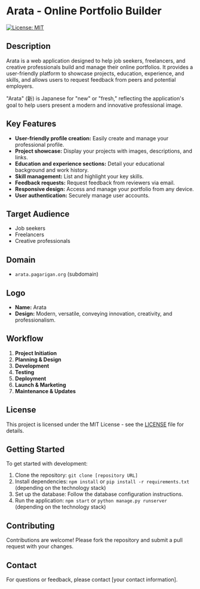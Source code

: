 # Arata - Online Portfolio Builder

[![License: MIT](https://img.shields.io/badge/License-MIT-yellow.svg)](https://opensource.org/licenses/MIT)

## Description

Arata is a web application designed to help job seekers, freelancers, and creative professionals build and manage their online portfolios. It provides a user-friendly platform to showcase projects, education, experience, and skills, and allows users to request feedback from peers and potential employers.

"Arata" (新) is Japanese for "new" or "fresh," reflecting the application's goal to help users present a modern and innovative professional image.

## Key Features

* **User-friendly profile creation:** Easily create and manage your professional profile.
* **Project showcase:** Display your projects with images, descriptions, and links.
* **Education and experience sections:** Detail your educational background and work history.
* **Skill management:** List and highlight your key skills.
* **Feedback requests:** Request feedback from reviewers via email.
* **Responsive design:** Access and manage your portfolio from any device.
* **User authentication:** Securely manage user accounts.

## Target Audience

* Job seekers
* Freelancers
* Creative professionals

## Domain

* `arata.pagarigan.org` (subdomain)

## Logo

* **Name:** Arata
* **Design:** Modern, versatile, conveying innovation, creativity, and professionalism.

## Workflow

1.  **Project Initiation**
2.  **Planning & Design**
3.  **Development**
4.  **Testing**
5.  **Deployment**
6.  **Launch & Marketing**
7.  **Maintenance & Updates**

## License

This project is licensed under the MIT License - see the [LICENSE](LICENSE) file for details.

## Getting Started

To get started with development:

1.  Clone the repository: `git clone [repository URL]`
2.  Install dependencies: `npm install` or `pip install -r requirements.txt` (depending on the technology stack)
3.  Set up the database: Follow the database configuration instructions.
4.  Run the application: `npm start` or `python manage.py runserver` (depending on the technology stack)

## Contributing

Contributions are welcome! Please fork the repository and submit a pull request with your changes.

## Contact

For questions or feedback, please contact [your contact information].